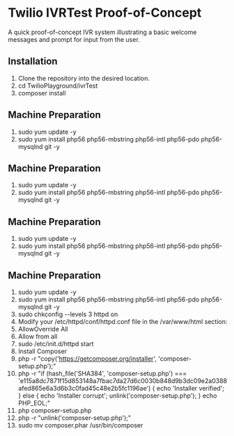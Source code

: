 # Twilio IVRTest Proof-of-Concept

A quick proof-of-concept IVR system illustrating a basic welcome messages and prompt for input from the user.

## Installation ##
1. Clone the repository into the desired location.
2. cd TwilioPlayground/ivrTest
3. composer install 

## Machine Preparation ##
1. sudo yum update -y
2. sudo yum install php56 php56-mbstring php56-intl php56-pdo php56-mysqlnd git -y


## Machine Preparation ##
1. sudo yum update -y
2. sudo yum install php56 php56-mbstring php56-intl php56-pdo php56-mysqlnd git -y


## Machine Preparation ##
1. sudo yum update -y
2. sudo yum install php56 php56-mbstring php56-intl php56-pdo php56-mysqlnd git -y


## Machine Preparation ##
1. sudo yum update -y
2. sudo yum install php56 php56-mbstring php56-intl php56-pdo php56-mysqlnd git -y
3. sudo chkconfig --levels 3 httpd on
4. Modify your /etc/httpd/conf/httpd.conf file in the /var/www/html section:
  1. AllowOverride All
  2. Allow from all
5. sudo /etc/init.d/httpd start
6. Install Composer
  1. php -r "copy('https://getcomposer.org/installer', 'composer-setup.php');"
  2. php -r "if (hash_file('SHA384', 'composer-setup.php') === 'e115a8dc7871f15d853148a7fbac7da27d6c0030b848d9b3dc09e2a0388afed865e6a3d6b3c0fad45c48e2b5fc1196ae') { echo 'Installer verified'; } else { echo 'Installer corrupt'; unlink('composer-setup.php'); } echo PHP_EOL;"
  3. php composer-setup.php
  4. php -r "unlink('composer-setup.php');"
  5. sudo mv composer.phar /usr/bin/composer

